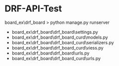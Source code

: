 # DRF-API-Test

board_ex\drf_board > python manage.py runserver

- board_ex\drf_board\drf_board\settings.py
- board_ex\drf_board\drf_board_curd\models.py
- board_ex\drf_board\drf_board_curd\serializers.py
- board_ex\drf_board\drf_board_curd\viess.py
- board_ex\drf_board\drf_board\urls.py
- board_ex\drf_board\drf_board_curd\urls.py
